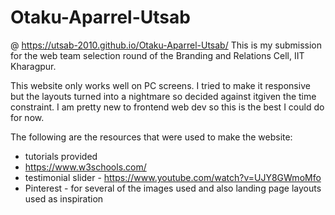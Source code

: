 # Otaku-Aparrel-Utsab
@ https://utsab-2010.github.io/Otaku-Aparrel-Utsab/
This is my submission for the web team selection round of the Branding and Relations Cell, IIT Kharagpur. 

This website only works well on PC screens. I tried to make it responsive but the layouts turned into a nightmare so decided against itgiven the time constraint.
I am pretty new to frontend web dev so this is the best I could do for now.

The following are the resources that were used to make the website:
- tutorials provided
- https://www.w3schools.com/
- testimonial slider - https://www.youtube.com/watch?v=UJY8GWmoMfo
- Pinterest - for several of the images used and also landing page layouts used as inspiration
